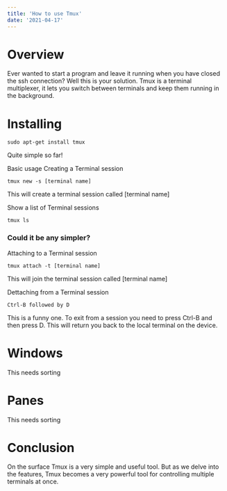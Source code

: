 ```yaml
---
title: 'How to use Tmux'
date: '2021-04-17'
---
```


# Overview
Ever wanted to start a program and leave it running when you have closed the ssh connection? Well this is your solution.
Tmux is a terminal multiplexer, it lets you switch between terminals and keep them running in the background.

# Installing

```
sudo apt-get install tmux
```

Quite simple so far!

Basic usage
Creating a Terminal session

```
tmux new -s [terminal name]
```

This will create a terminal session called [terminal name]

Show a list of Terminal sessions

```
tmux ls
```

### Could it be any simpler?

Attaching to a Terminal session

```
tmux attach -t [terminal name]
```

This will join the terminal session called [terminal name]

Dettaching from a Terminal session

```
Ctrl-B followed by D
```

This is a funny one. To exit from a session you need to press Ctrl-B and then press D. This will return you back to the local terminal on the device.

# Windows
This needs sorting
# Panes
This needs sorting
# Conclusion
On the surface Tmux is a very simple and useful tool. But as we delve into the features, Tmux becomes a very powerful tool for controlling multiple terminals at once.